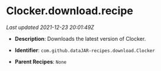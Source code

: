 # Clocker.download.recipe

_Last updated 2021-12-23 20:01:49Z_

- **Description**: Downloads the latest version of Clocker.

- **Identifier**: `com.github.dataJAR-recipes.download.Clocker`

- **Parent Recipes**: `None`
